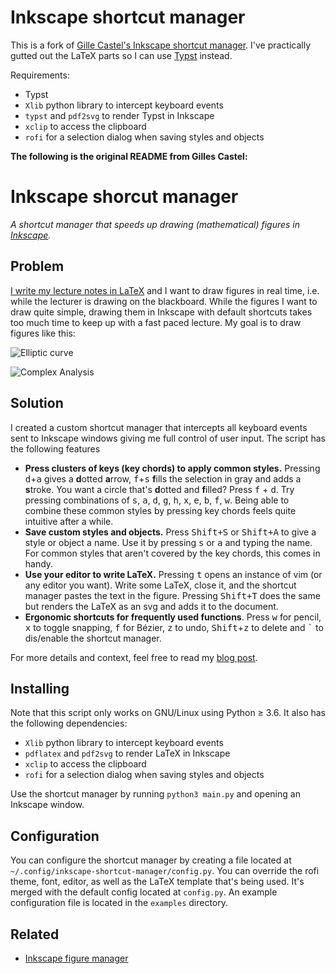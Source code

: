 # Inkscape shortcut manager

This is a fork of [Gille Castel's Inkscape shortcut manager](https://github.com/gillescastel/inkscape-shortcut-manager).
I've practically gutted out the LaTeX parts so I can use [Typst](https://github.com/typst/typst) instead.

Requirements:
- Typst
- `Xlib` python library to intercept keyboard events
- `typst` and `pdf2svg` to render Typst in Inkscape
- `xclip` to access the clipboard
- `rofi` for a selection dialog when saving styles and objects

**The following is the original README from Gilles Castel:**

# Inkscape shorcut manager

*A shortcut manager that speeds up drawing (mathematical) figures in [Inkscape](https://inkscape.org/).*

## Problem

[I write my lecture notes in LaTeX](https://castel.dev/post/lecture-notes-1) and I want to draw figures in real time, i.e. while the lecturer is drawing on the blackboard. While the figures I want to draw quite simple, drawing them in Inkscape with default shortcuts takes too much time to keep up with a fast paced lecture. My goal is to draw figures like this:

![Elliptic curve](./examplefigures/fig_1.png)

![Complex Analysis](./examplefigures/fig_2.png)


## Solution

I created a custom shortcut manager that intercepts all keyboard events sent to Inkscape windows giving me full control of user input. The script has the following features 

- **Press clusters of keys (key chords) to apply common styles.** Pressing <kbd>d</kbd>+<kbd>a</kbd> gives a **d**otted **a**rrow, <kbd>f</kbd>+<kbd>s</kbd> **f**ills the selection in gray and adds a **s**troke. You want a circle that's **d**otted and **f**illed? Press <kbd>f</kbd> + <kbd>d</kbd>. Try pressing combinations of <kbd>s</kbd>, <kbd>a</kbd>, <kbd>d</kbd>, <kbd>g</kbd>, <kbd>h</kbd>, <kbd>x</kbd>, <kbd>e</kbd>, <kbd>b</kbd>, <kbd>f</kbd>, <kbd>w</kbd>. Being able to combine these common styles by pressing key chords feels quite intuitive after a while.
- **Save custom styles and objects.** Press <kbd>Shift+S</kbd> or <kbd>Shift+A</kbd> to give a style or object a name. Use it by pressing <kbd>s</kbd> or <kbd>a</kbd> and typing the name. For common styles that aren't covered by the key chords, this comes in handy.
- **Use your editor to write LaTeX.** Pressing <kbd>t</kbd> opens an instance of vim (or any editor you want). Write some LaTeX, close it, and the shortcut manager pastes the text in the figure. Pressing <kbd>Shift+T</kbd> does the same but renders the LaTeX as an svg and adds it to the document.
- **Ergonomic shortcuts for frequently used functions**. Press <kbd>w</kbd> for pencil, <kbd>x</kbd> to toggle snapping, <kbd>f</kbd> for Bézier, <kbd>z</kbd> to undo, <kbd>Shift</kbd>+<kbd>z</kbd> to delete and <kbd>\`</kbd> to dis/enable the shortcut manager.

For more details and context, feel free to read my [blog post](https://castel.dev/post/lecture-notes-2).

## Installing

Note that this script only works on GNU/Linux using Python ≥ 3.6.
It also has the following dependencies:

- `Xlib` python library to intercept keyboard events
- `pdflatex` and `pdf2svg` to render LaTeX in Inkscape
- `xclip` to access the clipboard
- `rofi` for a selection dialog when saving styles and objects

Use the shortcut manager by running `python3 main.py` and opening an Inkscape window.

## Configuration

You can configure the shortcut manager by creating a file located at `~/.config/inkscape-shortcut-manager/config.py`. You can override the rofi theme, font, editor, as well as the LaTeX template that's being used. It's merged with the default config located at `config.py`. An example configuration file is located in the `examples` directory.

## Related

* [Inkscape figure manager](https://github.com/gillescastel/inkscape-figures)
